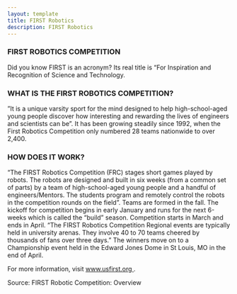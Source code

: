 ```yaml
---
layout: template
title: FIRST Robotics
description: FIRST Robotics
---
```


<h3>FIRST ROBOTICS COMPETITION</h3>
<p>Did you know FIRST is an acronym? Its real title is “For Inspiration and Recognition of Science and Technology.</p>

<h3>WHAT IS THE FIRST ROBOTICS COMPETITION?</h3>
<p>”It is a unique varsity sport for the mind designed to help high-school-aged young people discover how interesting and rewarding the lives of engineers and scientists can be”. It has been growing steadily since 1992, when the First Robotics Competition only numbered 28 teams nationwide to over 2,400.</p>

<h3>HOW DOES IT WORK?</h3>
<p>“The FIRST Robotics Competition (FRC) stages short games played by robots. The robots are designed and built in six weeks (from a common set of parts) by a team of high-school-aged young people and a handful of engineers/Mentors. The students program and remotely control the robots in the competition rounds on the field”. Teams are formed in the fall. The kickoff for competition begins in early January and runs for the next 6-weeks which is called the “build” season. Competition starts in March and ends in April. “The FIRST Robotics Competition Regional events are typically held in university arenas. They involve 40 to 70 teams cheered by thousands of fans over three days.” The winners move on to a Championship event held in the Edward Jones Dome in St Louis, MO in the end of April.</p>

<p>For more information, visit <a href="www.usfirst.org"> www.usfirst.org </a>.</p>

<p>Source: FIRST Robotic Competition: Overview</p>

